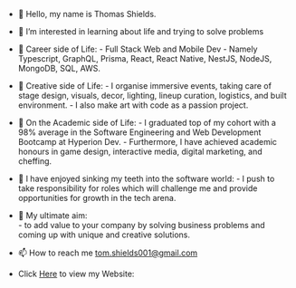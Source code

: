 - 👋 Hello, my name is Thomas Shields.

- 👀 I’m interested in learning about life and trying to solve problems

- 🌱 Career side of Life: 
      - Full Stack Web and Mobile Dev 
      - Namely Typescript, GraphQL, Prisma, React, React Native, NestJS, NodeJS, MongoDB, SQL, AWS.

- 🌱 Creative side of Life: 
      - I organise immersive events, taking care of stage design, visuals, decor, lighting, lineup curation, logistics, and  built environment. 
      - I also make art with code as a passion project.

- 🌱 On the Academic side of Life: 
      - I graduated top of my cohort with a 98% average in the Software Engineering and Web Development Bootcamp at Hyperion Dev. 
      - Furthermore, I have achieved academic honours in game design, interactive media, digital marketing, and cheffing. 

- 🌱 I have enjoyed sinking my teeth into the software world:
      - I push to take responsibility for roles which will challenge me and provide opportunities for growth in the tech arena.

- 🌱 My ultimate aim:  
      - to add value to your company by solving business problems and coming up with unique and creative solutions.


- 📫 How to reach me tom.shields001@gmail.com
- Click [Here](https://tomasi001.github.io/) to view my Website: 


